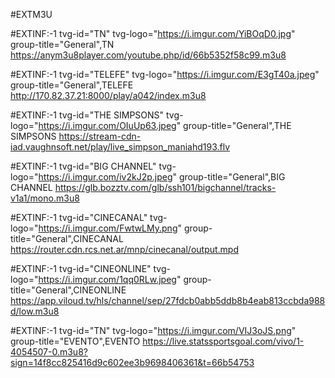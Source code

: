 #EXTM3U

#EXTINF:-1 tvg-id="TN" tvg-logo="https://i.imgur.com/YiBOqD0.jpg" group-title="General",TN 
 https://anym3u8player.com/youtube.php/id/66b5352f58c99.m3u8

#EXTINF:-1 tvg-id="TELEFE" tvg-logo="https://i.imgur.com/E3gT40a.jpeg" group-title="General",TELEFE 
http://170.82.37.21:8000/play/a042/index.m3u8

#EXTINF:-1 tvg-id="THE SIMPSONS" tvg-logo="https://i.imgur.com/OIuUp63.jpeg" group-title="General",THE SIMPSONS
https://stream-cdn-iad.vaughnsoft.net/play/live_simpson_maniahd193.flv

#EXTINF:-1 tvg-id="BIG CHANNEL" tvg-logo="https://i.imgur.com/iv2kJ2p.jpeg" group-title="General",BIG CHANNEL
https://glb.bozztv.com/glb/ssh101/bigchannel/tracks-v1a1/mono.m3u8

#EXTINF:-1 tvg-id="CINECANAL" tvg-logo="https://i.imgur.com/FwtwLMy.png" group-title="General",CINECANAL 
https://router.cdn.rcs.net.ar/mnp/cinecanal/output.mpd

#EXTINF:-1 tvg-id="CINEONLINE" tvg-logo="https://i.imgur.com/1qq0RLw.jpeg" group-title="General",CINEONLINE
https://app.viloud.tv/hls/channel/sep/27fdcb0abb5ddb8b4eab813ccbda988d/low.m3u8

#EXTINF:-1 tvg-id="TN" tvg-logo="https://i.imgur.com/VIJ3oJS.png" group-title="EVENTO",EVENTO
https://live.statssportsgoal.com/vivo/1-4054507-0.m3u8?sign=14f8cc825416d9c602ee3b9698406361&t=66b54753




